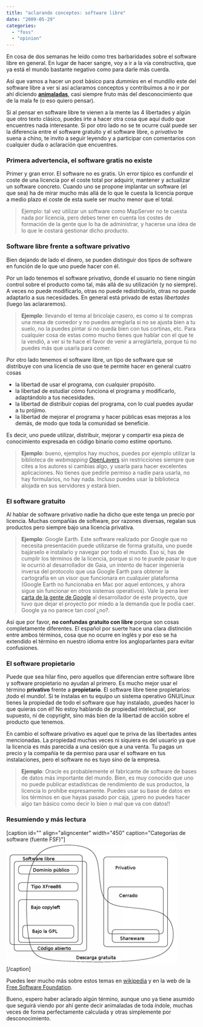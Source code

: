 ```yaml
---
title: "aclarando conceptos: software libre"
date: "2009-05-29"
categories: 
  - "foss"
  - "opinion"
---
```


En cosa de dos semanas he leído como tres barbaridades sobre el software libre en general. En lugar de hacer sangre, voy a ir a la vía constructiva, que ya está el mundo bastante negativo como para darle más cuerda.

Así que vamos a hacer un post básico para _dummies_ en el mundillo este del software libre a ver si así aclaramos conceptos y contribuimos a no ir por ahí diciendo **[animaladas](http://xurxosanz.tumblr.com/post/114772280/no-utilizamos-software-libre-desde-un-punto)**, casi siempre fruto más del desconocimiento que de la mala fe (o eso quiero pensar).

Si al pensar en software libre te vienen a la mente las 4 libertades y algún que otro texto clásico, puedes irte a hacer otra cosa que aquí dudo que encuentres nada interesante. Si por otro lado no se te ocurre cuál puede ser la diferencia entre el software gratuito y el software libre, o _privativo_ te suena a chino, te invito a seguir leyendo y a participar con comentarios con cualquier duda o aclaración que encuentres.

### Primera advertencia, el software gratis no existe

Primer y gran error. El software no es gratis. Un error típico es confundir el coste de una licencia por el coste total por adquirir, mantener y actualizar un software concreto. Cuando uno se propone implantar un software (el que sea) ha de mirar mucho más allá de lo que le cuesta la licencia porque a medio plazo el coste de esta suele ser mucho menor que el total.

> Ejemplo: tal vez utilizar un software como MapServer no te cuesta nada por licencia, pero debes tener en cuenta los costes de formación de la gente que lo ha de administrar, y hacerse una idea de lo que le costará gestionar dicho producto.

### Software libre frente a software privativo

Bien dejando de lado el dinero, se pueden distinguir dos tipos de software en función de lo que uno puede hacer con él.

Por un lado tenemos el software privativo, donde el usuario no tiene ningún control sobre el producto como tal, más allá de su utilización (y no siempre). A veces no puede modificarlo, otras no puede redistribuirlo, otras no puede adaptarlo a sus necesidades. En general está privado de estas _libertades_ (luego las aclararemos).

> **Ejemplo**: llevando el tema al bricolaje casero, es como si te compras una mesa de comedor y no puedes arreglarla si no se ajusta bien a tu suelo, no la puedes pintar si no queda bien con tus cortinas, etc. Para cualquier cosa de estas como mucho tienes que hablar con el que te la vendió, a ver si te hace el favor de venir a arreglártela, porque tú no puedes más que usarla para comer.

Por otro lado tenemos el software libre, un tipo de software que se distribuye con una licencia de uso que te permite hacer en general cuatro cosas

- la libertad de usar el programa, con cualquier propósito.
- la libertad de estudiar cómo funciona el programa y modificarlo, adaptándolo a tus necesidades.
- la libertad de distribuir copias del programa, con lo cual puedes ayudar a tu prójimo.
- la libertad de mejorar el programa y hacer públicas esas mejoras a los demás, de modo que toda la comunidad se beneficie.

Es decir, uno puede utilizar, distribuir, mejorar y compartir esa pieza de conocimiento expresada en código binario como estime oportuno.

> **Ejemplo**: bueno, ejemplos hay muchos, puedes por ejemplo utilizar la biblioteca de _webmapping_ [OpenLayers](http://openlayers.org) sin restricciones siempre que cites a los autores si cambias algo, y usarla para hacer excelentes aplicaciones. No tienes que pedirle permiso a nadie para usarla, no hay formularios, no hay nada. Incluso puedes usar la biblioteca alojada en sus servidores y estará bien.

### El software gratuito

Al hablar de software privativo nadie ha dicho que este tenga un precio por licencia. Muchas compañías de software, por razones diversas, regalan sus productos pero siempre bajo una licencia privativa.

> **Ejemplo**: Google Earth. Este software realizado por Google que no necesita presentación puede utilizarse de forma gratuita, uno puede bajárselo e instalarlo y navegar por todo el mundo. Eso sí, has de cumplir los términos de la licencia, porque si no te puede pasar lo que le ocurrió al desarrollador de Gaia, un intento de hacer ingeniería inversa del protocolo que usa Google Earth para obtener la cartografía en un visor que funcionara en cualquier plataforma (Google Earth no funcionaba en Mac por aquel entonces, y ahora sigue sin funcionar en otros sistemas operativos). Vale la pena leer [carta de la gente de Google](http://web.archive.org/web/20061230113648/http://gaia.serezhkin.com/) al desarrollador de este proyecto, que tuvo que dejar el proyecto por miedo a la demanda que le podía caer. Google ya no parece tan _cool_ ¿no?.

Así que por favor, **no confundas gratuito con libre** porque son cosas completamente diferentes. El español por suerte hace una clara distinción entre ambos términos, cosa que no ocurre en inglés y por eso se ha extendido el término en nuestro idioma entre los angloparlantes para evitar confusiones.

### El software propietario

Puede que sea hilar fino, pero aquellos que diferencian entre software libre y software propietario no ayudan al primero. Es mucho mejor usar el término **privativo** frente a **propietario**. El software libre tiene propietarios: ¡todo el mundo!. Si te instalas en tu equipo un sistema operativo GNU/Linux tienes la propiedad de todo el software que hay instalado, ¡puedes hacer lo que quieras con él! No estoy hablando de propiedad intelectual, por supuesto, ni de copyright, sino más bien de la libertad de acción sobre el producto que tenemos.

En cambio el software privativo es aquel que te priva de las libertades antes mencionadas. La propiedad muchas veces ni siquiera es del usuario ya que la licencia es más parecida a una cesión que a una venta. Tu pagas un precio y la compañía te da permiso para usar el software en tus instalaciones, pero el software no es tuyo sino de la empresa.

> **Ejemplo**: Oracle es probablemente el fabricante de software de bases de datos más importante del mundo. Bien, es muy conocido que uno no puede publicar estadísticas de rendimiento de sus productos, la licencia lo prohíbe expresamente. Puedes usar su base de datos en los términos en que hayas pasado por caja, ¡¡pero no puedes hacer algo tan básico como decir lo bien o mal que va con datos!!

### Resumiendo y más lectura

\[caption id="" align="aligncenter" width="450" caption="Categorías de software (fuente FSF)"\][![Categorías de software (fuente FSF)](images/category.es.jpg "Categorías de software (fuente FSF)")](http://www.gnu.org/philosophy/categories.es.html)\[/caption\]

Puedes leer mucho más sobre estos temas en [wikipedia](http://es.wikipedia.org/wiki/Software_libre) y en la web de la [Free Software Foundation](http://www.gnu.org/philosophy/categories.es.html).

Bueno, espero haber aclarado algún término, aunque uno ya tiene asumido que seguirá viendo por ahí gente decir animaladas de toda índole, muchas veces de forma perfectamente calculada y otras simplemente por desconocimiento.
